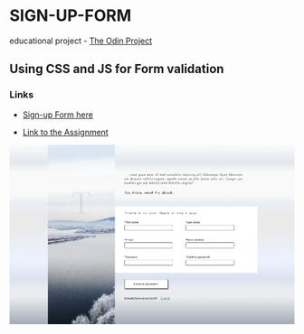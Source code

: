 # SIGN-UP-FORM

educational project - [The Odin Project](https://www.theodinproject.com/)

## Using CSS and JS for Form validation

### Links

- [Sign-up Form here](https://alexei-t1.github.io/SIGN-UP-FORM/)

- [Link to the Assignment](https://www.theodinproject.com/paths/full-stack-javascript/courses/intermediate-html-and-css/lessons/sign-up-form)

![image](https://github.com/Alexei-T1/SIGN-UP-FORM/blob/63416e30364baf8dc5862f0291269958acc98477/images/Screenshot_SIGN-UP-FORM.png)
